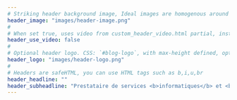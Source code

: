 ```yaml
---
# Striking header background image, Ideal images are homogenous around the centre and contrasting to the text. Non-ideal images can use `title_guard`
header_image: "images/header-image.png"
#
# When set true, uses video from custom_header_video.html partial, instead of header_image
header_use_video: false
#
# Optional header logo. CSS: `#blog-logo`, with max-height defined, optimize to prevent scaling
header_logo: "images/header-logo.png"
#
# Headers are safeHTML, you can use HTML tags such as b,i,u,br
header_headline: ""
header_subheadline: "Prestataire de services <b>informatiques</b> et <b>réseaux</b>"
---
```

